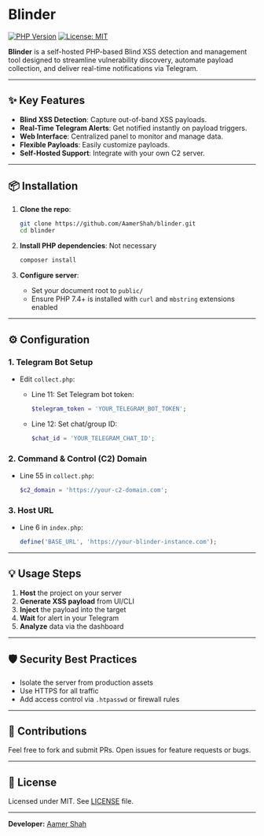 # Blinder

[![PHP Version](https://img.shields.io/badge/php-%3E%3D7.4-blue)](#) [![License: MIT](https://img.shields.io/badge/License-MIT-yellow.svg)](#)

**Blinder** is a self-hosted PHP-based Blind XSS detection and management tool designed to streamline vulnerability discovery, automate payload collection, and deliver real-time notifications via Telegram.

---

## ✨ Key Features

* **Blind XSS Detection**: Capture out-of-band XSS payloads.
* **Real-Time Telegram Alerts**: Get notified instantly on payload triggers.
* **Web Interface**: Centralized panel to monitor and manage data.
* **Flexible Payloads**: Easily customize payloads.
* **Self-Hosted Support**: Integrate with your own C2 server.

---

## 📦 Installation

1. **Clone the repo**:

   ```bash
   git clone https://github.com/AamerShah/blinder.git
   cd blinder
   ```
2. **Install PHP dependencies**: Not necessary

   ```bash
   composer install
   ```
3. **Configure server**:

   * Set your document root to `public/`
   * Ensure PHP 7.4+ is installed with `curl` and `mbstring` extensions enabled

---

## ⚙️ Configuration

### 1. Telegram Bot Setup

* Edit `collect.php`:

  * Line 11: Set Telegram bot token:

    ```php
    $telegram_token = 'YOUR_TELEGRAM_BOT_TOKEN';
    ```
  * Line 12: Set chat/group ID:

    ```php
    $chat_id = 'YOUR_TELEGRAM_CHAT_ID';
    ```

### 2. Command & Control (C2) Domain

* Line 55 in `collect.php`:

  ```php
  $c2_domain = 'https://your-c2-domain.com';
  ```

### 3. Host URL

* Line 6 in `index.php`:

  ```php
  define('BASE_URL', 'https://your-blinder-instance.com');
  ```

---

## 💡 Usage Steps

1. **Host** the project on your server
2. **Generate XSS payload** from UI/CLI
3. **Inject** the payload into the target
4. **Wait** for alert in your Telegram
5. **Analyze** data via the dashboard

---

## 🛡️ Security Best Practices

* Isolate the server from production assets
* Use HTTPS for all traffic
* Add access control via `.htpasswd` or firewall rules

---

## 📝 Contributions

Feel free to fork and submit PRs. Open issues for feature requests or bugs.

---

## 📄 License

Licensed under MIT. See [LICENSE](LICENSE) file.

---

**Developer:** [Aamer Shah](mailto:aamer@pm.me)
